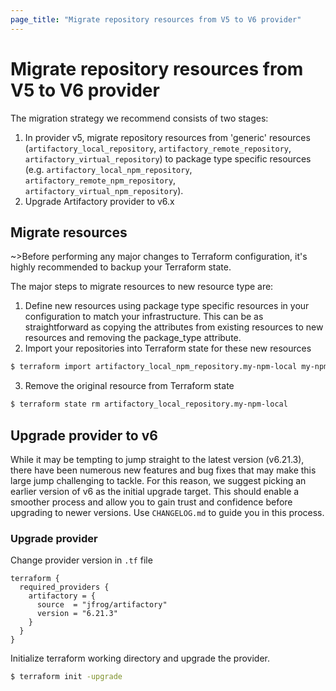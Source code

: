 ```yaml
---
page_title: "Migrate repository resources from V5 to V6 provider"
---
```


# Migrate repository resources from V5 to V6 provider

The migration strategy we recommend consists of two stages:
1. In provider v5, migrate repository resources from 'generic' resources (`artifactory_local_repository`, `artifactory_remote_repository`, `artifactory_virtual_repository`) to package type specific resources (e.g. `artifactory_local_npm_repository`, `artifactory_remote_npm_repository`, `artifactory_virtual_npm_repository`).
2. Upgrade Artifactory provider to v6.x

## Migrate resources

~>Before performing any major changes to Terraform configuration, it's highly recommended to backup your Terraform state.

The major steps to migrate resources to new resource type are:
1. Define new resources using package type specific resources in your configuration to match your infrastructure. This can be as straightforward as copying the attributes from existing resources to new resources and removing the package_type attribute.
2. Import your repositories into Terraform state for these new resources
  ```sh
  $ terraform import artifactory_local_npm_repository.my-npm-local my-npm-local
  ```
3. Remove the original resource from Terraform state
  ```sh
  $ terraform state rm artifactory_local_repository.my-npm-local
  ```

## Upgrade provider to v6

While it may be tempting to jump straight to the latest version (v6.21.3), there have been numerous new features and bug fixes that may make this large jump challenging to tackle. For this reason, we suggest picking an earlier version of v6 as the initial upgrade target. This should enable a smoother process and allow you to gain trust and confidence before upgrading to newer versions. Use `CHANGELOG.md` to guide you in this process.

### Upgrade provider

Change provider version in `.tf` file

```hcl
terraform {
  required_providers {
    artifactory = {
      source  = "jfrog/artifactory"
      version = "6.21.3"
    }
  }
}
```

Initialize terraform working directory and upgrade the provider.

```sh
$ terraform init -upgrade
```

